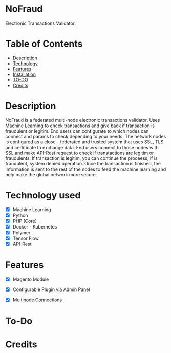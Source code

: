 # NoFraud

Electronic Transactions Validator. 

# Table of Contents

* [Description] 
* [Technology]
* [Features]
* [Installation]
* [TO-DO]
* [Credits]


# Description

NoFraud is a federated multi-node electronic transactions validator. Uses Machine Learning to check transactions and give back if transaction is fraudulent or legitim. End users can configurate to which nodes can connect and params to check depending to your needs. The network nodes is configured as a close - federated and trusted system that uses SSL, TLS and certificate to exchange data. End users connect to those nodes with SSL and make API-Rest request to check if transtactions are legitim or fraudulents. If transaction is legitim, you can continue the proceess, if is fraudulent, system denied operation. Once the transaction is finished, the information is sent to the rest of the nodes to feed the machine learning and help make the global network more secure.

# Technology used

- [x] Machine Learning
- [x] Python
- [x] PHP (Core)
- [x] Docker - Kubernetes
- [x] Polymer
- [x] Tensor Flow
- [x] API-Rest

# Features

- [x] Magento Module
- [x] Configurable Plugin via Admin Panel
- [x] Multinode Connections



# To-Do

# Credits



[//]: # 
   
   [description]: <>
   [technology]: <>
   [features]: <>
   [installation]: <>
   [to-do]: <>
   [credits]: <>

